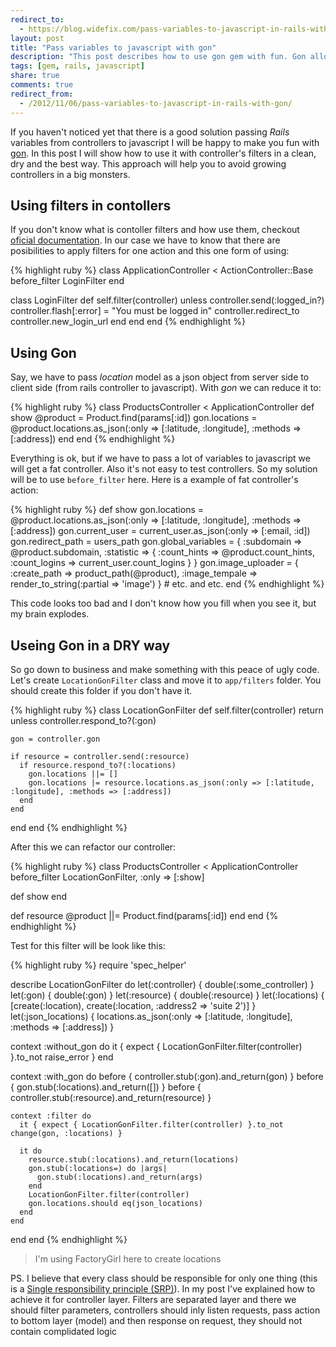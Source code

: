 ```yaml
---
redirect_to:
  - https://blog.widefix.com/pass-variables-to-javascript-in-rails-with-gon
layout: post
title: "Pass variables to javascript with gon"
description: "This post describes how to use gon gem with fun. Gon allows to pass ruby variables from rails server to javascript, but it can grow your controllers in huge monsters. So I offer interesting approach how to avoid it"
tags: [gem, rails, javascript]
share: true
comments: true
redirect_from:
  - /2012/11/06/pass-variables-to-javascript-in-rails-with-gon/
---
```



If you haven't noticed yet that there is a good solution passing *Rails* variables from controllers to javascript I will be happy to make you fun with [gon](https://github.com/gazay/gon). In this post I will show how to use it with controller's filters in a clean, dry and the best way. This approach will help you to avoid growing controllers in a big monsters.

## Using filters in contollers

If you don't know what is contoller filters and how use them, checkout [oficial documentation](http://guides.rubyonrails.org/action_controller_overview.html#filters). In our case we have to know that there are posibilities to apply filters for one action and this one form of using:

{% highlight ruby %}
class ApplicationController < ActionController::Base
  before_filter LoginFilter
end

class LoginFilter
  def self.filter(controller)
    unless controller.send(:logged_in?)
      controller.flash[:error] = "You must be logged in"
      controller.redirect_to controller.new_login_url
    end
  end
end
{% endhighlight %}

## Using Gon

Say, we have to pass *location* model as a json object from server side to client side (from rails controller to javascript). With *gon* we can reduce it to:

{% highlight ruby %}
class ProductsController < ApplicationController
  def show
    @product = Product.find(params[:id])
    gon.locations = @product.locations.as_json(:only => [:latitude, :longitude], :methods => [:address])
  end
end
{% endhighlight %}

Everything is ok, but if we have to pass a lot of variables to javascript we will get a fat controller. Also it's not easy to test controllers. So my solution will be to use `before_filter` here. Here is a example of fat controller's action:

{% highlight ruby %}
  def show
    gon.locations = @product.locations.as_json(:only => [:latitude, :longitude], :methods => [:address])
    gon.current_user = current_user.as_json(:only => [:email, :id])
    gon.redirect_path = users_path
    gon.global_variables = {
      :subdomain => @product.subdomain,
      :statistic => {
        :count_hints => @product.count_hints,
        :count_logins => current_user.count_logins
      }
    }
    gon.image_uploader = {
      :create_path => product_path(@product),
      :image_tempale => render_to_string(:partial => 'image')
    }
    # etc. and etc.
  end
{% endhighlight %}

This code looks too bad and I don't know how you fill when you see it, but my brain explodes.

## Useing Gon in a DRY way

So go down to business and make something with this peace of ugly code. Let's create `LocationGonFilter` class and move it to `app/filters` folder. You should create this folder if you don't have it.

{% highlight ruby %}
class LocationGonFilter
  def self.filter(controller)
    return unless controller.respond_to?(:gon)

    gon = controller.gon

    if resource = controller.send(:resource)
      if resource.respond_to?(:locations)
        gon.locations ||= []
        gon.locations |= resource.locations.as_json(:only => [:latitude, :longitude], :methods => [:address])
      end
    end
  end
end
{% endhighlight %}

After this we can refactor our controller:

{% highlight ruby %}
class ProductsController < ApplicationController
  before_filter LocationGonFilter, :only => [:show]

  def show
  end

  def resource
    @product ||= Product.find(params[:id])
  end
end
{% endhighlight %}

Test for this filter will be look like this:

{% highlight ruby %}
require 'spec_helper'

describe LocationGonFilter do
  let(:controller) { double(:some_controller) }
  let(:gon) { double(:gon) }
  let(:resource) { double(:resource) }
  let(:locations) { [create(:location), create(:location, :address2 => 'suite 2')] }
  let(:json_locations) { locations.as_json(:only => [:latitude, :longitude], :methods => [:address]) }

  context :without_gon do
    it { expect { LocationGonFilter.filter(controller) }.to_not raise_error }
  end

  context :with_gon do
    before { controller.stub(:gon).and_return(gon) }
    before { gon.stub(:locations).and_return([]) }
    before { controller.stub(:resource).and_return(resource) }

    context :filter do
      it { expect { LocationGonFilter.filter(controller) }.to_not change(gon, :locations) }

      it do
        resource.stub(:locations).and_return(locations)
        gon.stub(:locations=) do |args|
          gon.stub(:locations).and_return(args)
        end
        LocationGonFilter.filter(controller)
        gon.locations.should eq(json_locations)
      end
    end
  end
end
{% endhighlight %}

> I'm using FactoryGirl here to create locations

PS. I believe that every class should be responsible for only one thing (this is a [Single responsibility principle (SRP)](http://en.wikipedia.org/wiki/Single_responsibility_principle)). In my post I've explained how to achieve it for controller layer. Filters are separated layer and there we should filter parameters, controllers should inly listen requests, pass action to bottom layer (model) and then response on request, they should not contain complidated logic
